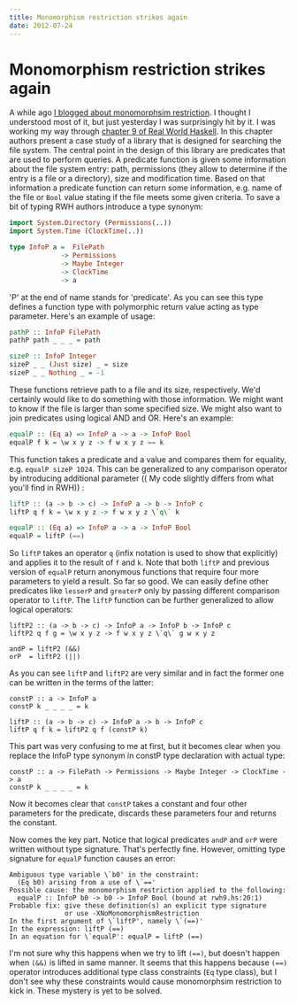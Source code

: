 ```yaml
---
title: Monomorphism restriction strikes again
date: 2012-07-24
---
```


Monomorphism restriction strikes again
======================================

A while ago [I blogged about monomorphsim
restriction](2012-05-31-towards-understanding-haskells-monomorphism-restriction/).
I thought I understood most of it, but just yesterday I was surprisingly hit by
it. I was working my way through [chapter 9 of Real World
Haskell](http://book.realworldhaskell.org/read/io-case-study-a-library-for-searching-the-filesystem.html).
In this chapter authors present a case study of a library that is designed for
searching the file system. The central point in the design of this library are
predicates that are used to perform queries. A predicate function is given some
information about the file system entry: path, permissions (they allow to
determine if the entry is a file or a directory), size and modification
time. Based on that information a predicate function can return some
information, e.g. name of the file or `Bool` value stating if the file meets
some given criteria. To save a bit of typing RWH authors introduce a type
synonym:

```haskell
import System.Directory (Permissions(..))
import System.Time (ClockTime(..))

type InfoP a =  FilePath
             -> Permissions
             -> Maybe Integer
             -> ClockTime
             -> a
```

'P' at the end of name stands for 'predicate'. As you can see this type defines
a function type with polymorphic return value acting as type parameter. Here's
an example of usage:

```haskell
pathP :: InfoP FilePath
pathP path _ _ _ = path

sizeP :: InfoP Integer
sizeP _ _ (Just size) _ = size
sizeP _ _ Nothing _ = -1
```

These functions retrieve path to a file and its size, respectively. We'd
certainly would like to do something with those information. We might want to
know if the file is larger than some specified size. We might also want to join
predicates using logical AND and OR. Here's an example:

```haskell
equalP :: (Eq a) => InfoP a -> a -> InfoP Bool
equalP f k = \w x y z -> f w x y z == k
```

This function takes a predicate and a value and compares them for equality,
e.g. `equalP sizeP 1024`. This can be generalized to any comparison operator by
introducing additional parameter (( My code slightly differs from what you'll
find in RWH)) :

```haskell
liftP :: (a -> b -> c) -> InfoP a -> b -> InfoP c
liftP q f k = \w x y z -> f w x y z \`q\` k

equalP :: (Eq a) => InfoP a -> a -> InfoP Bool
equalP = liftP (==)
```

So `liftP` takes an operator `q` (infix notation is used to show that
explicitly) and applies it to the result of `f` and `k`. Note that both `liftP`
and previous version of `equalP` return anonymous functions that require four
more parameters to yield a result. So far so good. We can easily define other
predicates like `lesserP` and `greaterP` only by passing different comparison
operator to `liftP`. The `liftP` function can be further generalized to allow
logical operators:

```
liftP2 :: (a -> b -> c) -> InfoP a -> InfoP b -> InfoP c
liftP2 q f g = \w x y z -> f w x y z \`q\` g w x y z

andP = liftP2 (&&)
orP  = liftP2 (||)
```

As you can see `liftP` and `liftP2` are very similar and in fact the former one
can be written in the terms of the latter:

```
constP :: a -> InfoP a
constP k _ _ _ _ = k

liftP :: (a -> b -> c) -> InfoP a -> b -> InfoP c
liftP q f k = liftP2 q f (constP k)
```

This part was very confusing to me at first, but it becomes clear when you
replace the InfoP type synonym in constP type declaration with actual type:

```
constP :: a -> FilePath -> Permissions -> Maybe Integer -> ClockTime -> a
constP k _ _ _ _ = k
```

Now it becomes clear that `constP` takes a constant and four other parameters
for the predicate, discards these parameters four and returns the constant.

Now comes the key part. Notice that logical predicates `andP` and `orP` were
written without type signature. That's perfectly fine. However, omitting type
signature for `equalP` function causes an error:

```
Ambiguous type variable \`b0' in the constraint:
  (Eq b0) arising from a use of \`=='
Possible cause: the monomorphism restriction applied to the following:
  equalP :: InfoP b0 -> b0 -> InfoP Bool (bound at rwh9.hs:20:1)
Probable fix: give these definition(s) an explicit type signature
              or use -XNoMonomorphismRestriction
In the first argument of \`liftP', namely \`(==)'
In the expression: liftP (==)
In an equation for \`equalP': equalP = liftP (==)
```

I'm not sure why this happens when we try to lift `(==)`, but doesn't happen
when `(&&)` is lifted in same manner. It seems that this happens because `(==)`
operator introduces additional type class constraints (`Eq` type class), but I
don't see why these constraints would cause monomorphsim restriction to kick
in. These mystery is yet to be solved.

